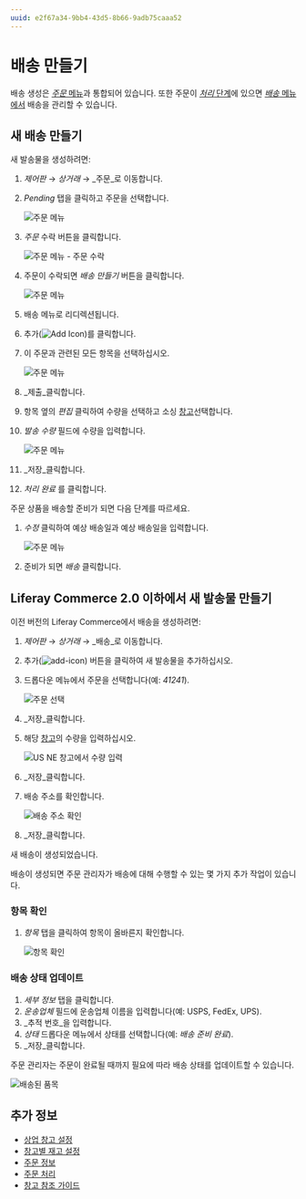 ```yaml
---
uuid: e2f67a34-9bb4-43d5-8b66-9adb75caaa52
---
```


# 배송 만들기

배송 생성은 [_주문_ 메뉴](../orders/orders-menu-reference-guide.md)과 통합되어 있습니다. 또한 주문이 [_처리_ 단계](../orders/processing-an-order.md)에 있으면 [ _배송_ 메뉴에서](./introduction-to-shipments.md) 배송을 관리할 수 있습니다.

## 새 배송 만들기

새 발송물을 생성하려면:

1. _제어판_ &rarr; _상거래_ &rarr; _주문_로 이동합니다.
1. _Pending_ 탭을 클릭하고 주문을 선택합니다.

    ![주문 메뉴](./creating-a-shipment/images/11.png)

1. _주문_ 수락 버튼을 클릭합니다.

    ![주문 메뉴 - 주문 수락](./creating-a-shipment/images/12.png)

1. 주문이 수락되면 _배송 만들기_ 버튼을 클릭합니다.

    ![주문 메뉴](./creating-a-shipment/images/10.png)

1. 배송 메뉴로 리디렉션됩니다.

1. 추가(![Add Icon](../../images/icon-add.png))를 클릭합니다.
1. 이 주문과 관련된 모든 항목을 선택하십시오.

    ![주문 메뉴](./creating-a-shipment/images/07.png)

1. _제출_클릭합니다.
1. 항목 옆의 _편집_ 클릭하여 수량을 선택하고 소싱 [창고](../../product-management/managing-inventory/warehouse-reference-guide.md)선택합니다.
1. _발송 수량_ 필드에 수량을 입력합니다.

     ![주문 메뉴](./creating-a-shipment/images/08.png)

1. _저장_클릭합니다.
1. _처리 완료_ 를 클릭합니다.

주문 상품을 배송할 준비가 되면 다음 단계를 따르세요.

1. _수정_ 클릭하여 예상 배송일과 예상 배송일을 입력합니다.

    ![주문 메뉴](./creating-a-shipment/images/09.png)

1. 준비가 되면 _배송_ 클릭합니다.

## Liferay Commerce 2.0 이하에서 새 발송물 만들기

이전 버전의 Liferay Commerce에서 배송을 생성하려면:

1. _제어판_ → _상거래_ → _배송_로 이동합니다.
1. 추가(![add-icon](../../images/icon-add.png)) 버튼을 클릭하여 새 발송물을 추가하십시오.
1. 드롭다운 메뉴에서 주문을 선택합니다(예: _41241_).

    ![주문 선택](./creating-a-shipment/images/02.png)

1. _저장_클릭합니다.
1. 해당 [창고](../../product-management/managing-inventory/warehouse-reference-guide.md)의 수량을 입력하십시오.

    ![US NE 창고에서 수량 입력](./creating-a-shipment/images/03.png)

1. _저장_클릭합니다.
1. 배송 주소를 확인합니다.

    ![배송 주소 확인](./creating-a-shipment/images/04.png)

1. _저장_클릭합니다.

새 배송이 생성되었습니다.

배송이 생성되면 주문 관리자가 배송에 대해 수행할 수 있는 몇 가지 추가 작업이 있습니다.

### 항목 확인

1. _항목_ 탭을 클릭하여 항목이 올바른지 확인합니다.

    ![항목 확인](./creating-a-shipment/images/05.png)

### 배송 상태 업데이트

1. _세부 정보_ 탭을 클릭합니다.
1. _운송업체_ 필드에 운송업체 이름을 입력합니다(예: USPS, FedEx, UPS).
1. _추적 번호_을 입력합니다.
1. _상태_ 드롭다운 메뉴에서 상태를 선택합니다(예: _배송 준비 완료_).
1. _저장_클릭합니다.

주문 관리자는 주문이 완료될 때까지 필요에 따라 배송 상태를 업데이트할 수 있습니다.

![배송된 품목](./creating-a-shipment/images/06.png)

## 추가 정보

* [상업 창고 설정](../../product-management/managing-inventory/setting-up-warehouses.md)
* [창고별 재고 설정](../../product-management/managing-inventory/setting-inventory-by-warehouse.md)
* [주문 정보](../orders/order-information.md)
* [주문 처리](../orders/processing-an-order.md)
* [창고 참조 가이드](../../product-management/managing-inventory/warehouse-reference-guide.md)
